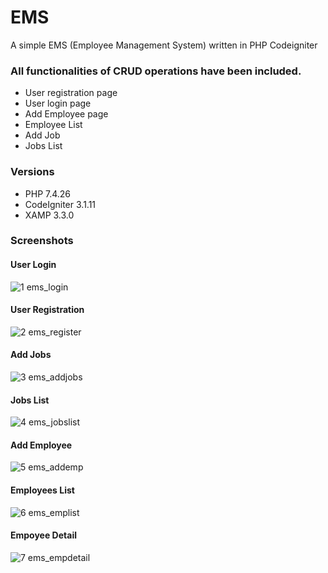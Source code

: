 # EMS
A simple EMS (Employee Management System) written in PHP Codeigniter

### All functionalities of CRUD operations have been included.
* User registration page
* User login page
* Add Employee page
* Employee List
* Add Job
* Jobs List

### Versions
* PHP 7.4.26
* CodeIgniter 3.1.11
* XAMP 3.3.0

### Screenshots
#### User Login
![1  ems_login](https://user-images.githubusercontent.com/27717975/147437931-a11890e0-3129-4966-aff2-7f362484c22b.png)

#### User Registration
![2  ems_register](https://user-images.githubusercontent.com/27717975/147437924-538e8206-e9d0-4d49-b88a-71935bfed7eb.png)

#### Add Jobs
![3  ems_addjobs](https://user-images.githubusercontent.com/27717975/147437926-35ec235a-4b97-475c-a820-5d6cd3be949a.png)

#### Jobs List
![4  ems_jobslist](https://user-images.githubusercontent.com/27717975/147437927-d1b54c6e-27d9-4135-b346-84d18b3d1ad3.png)

#### Add Employee
![5  ems_addemp](https://user-images.githubusercontent.com/27717975/147437928-58154177-4d92-40a4-b623-0c85593123b8.png)

#### Employees List
![6  ems_emplist](https://user-images.githubusercontent.com/27717975/147437929-cabda9a3-80a6-4d47-a002-509d2a3c4c84.png)

#### Empoyee Detail
![7  ems_empdetail](https://user-images.githubusercontent.com/27717975/147437930-0a99c05f-ea34-4e44-9ce6-d88f55928e94.png)


